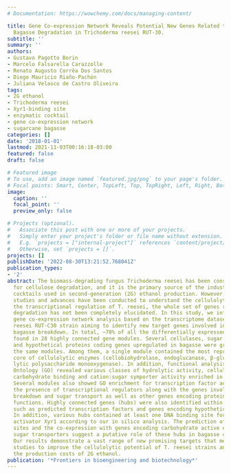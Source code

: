 ```yaml
---
# Documentation: https://wowchemy.com/docs/managing-content/

title: Gene Co-expression Network Reveals Potential New Genes Related to Sugarcane
  Bagasse Degradation in Trichoderma reesei RUT-30.
subtitle: ''
summary: ''
authors:
- Gustavo Pagotto Borin
- Marcelo Falsarella Carazzolle
- Renato Augusto Corrêa Dos Santos
- Diego Mauricio Riaño-Pachón
- Juliana Velasco de Castro Oliveira
tags:
- 2G ethanol
- Trichoderma reesei
- Xyr1-binding site
- enzymatic cocktail
- gene co-expression network
- sugarcane bagasse
categories: []
date: '2018-01-01'
lastmod: 2021-11-03T00:16:18-03:00
featured: false
draft: false

# Featured image
# To use, add an image named `featured.jpg/png` to your page's folder.
# Focal points: Smart, Center, TopLeft, Top, TopRight, Left, Right, BottomLeft, Bottom, BottomRight.
image:
  caption: ''
  focal_point: ''
  preview_only: false

# Projects (optional).
#   Associate this post with one or more of your projects.
#   Simply enter your project's folder or file name without extension.
#   E.g. `projects = ["internal-project"]` references `content/project/deep-learning/index.md`.
#   Otherwise, set `projects = []`.
projects: []
publishDate: '2022-08-30T13:21:52.768041Z'
publication_types:
- '2'
abstract: The biomass-degrading fungus Trichoderma reesei has been considered a model
  for cellulose degradation, and it is the primary source of the industrial enzymatic
  cocktails used in second-generation (2G) ethanol production. However, although various
  studies and advances have been conducted to understand the cellulolytic system and
  the transcriptional regulation of T. reesei, the whole set of genes related to lignocellulose
  degradation has not been completely elucidated. In this study, we inferred a weighted
  gene co-expression network analysis based on the transcriptome dataset of the T.
  reesei RUT-C30 strain aiming to identify new target genes involved in sugarcane
  bagasse breakdown. In total, ~70% of all the differentially expressed genes were
  found in 28 highly connected gene modules. Several cellulases, sugar transporters,
  and hypothetical proteins coding genes upregulated in bagasse were grouped into
  the same modules. Among them, a single module contained the most representative
  core of cellulolytic enzymes (cellobiohydrolase, endoglucanase, β-glucosidase, and
  lytic polysaccharide monooxygenase). In addition, functional analysis using Gene
  Ontology (GO) revealed various classes of hydrolytic activity, cellulase activity,
  carbohydrate binding and cation:sugar symporter activity enriched in these modules.
  Several modules also showed GO enrichment for transcription factor activity, indicating
  the presence of transcriptional regulators along with the genes involved in cellulose
  breakdown and sugar transport as well as other genes encoding proteins with unknown
  functions. Highly connected genes (hubs) were also identified within each module,
  such as predicted transcription factors and genes encoding hypothetical proteins.
  In addition, various hubs contained at least one DNA binding site for the master
  activator Xyr1 according to our in silico analysis. The prediction of Xyr1 binding
  sites and the co-expression with genes encoding carbohydrate active enzymes and
  sugar transporters suggest a putative role of these hubs in bagasse cell wall deconstruction.
  Our results demonstrate a vast range of new promising targets that merit additional
  studies to improve the cellulolytic potential of T. reesei strains and to decrease
  the production costs of 2G ethanol.
publication: '*Frontiers in bioengineering and biotechnology*'
---
```

